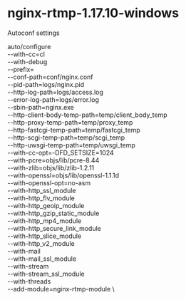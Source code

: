 # nginx-rtmp-1.17.10-windows


Autoconf settings

auto/configure \
    --with-cc=cl \
    --with-debug \
    --prefix= \
    --conf-path=conf/nginx.conf \
    --pid-path=logs/nginx.pid \
    --http-log-path=logs/access.log \
    --error-log-path=logs/error.log \
    --sbin-path=nginx.exe \
    --http-client-body-temp-path=temp/client_body_temp \
    --http-proxy-temp-path=temp/proxy_temp \
    --http-fastcgi-temp-path=temp/fastcgi_temp \
    --http-scgi-temp-path=temp/scgi_temp \
    --http-uwsgi-temp-path=temp/uwsgi_temp \
    --with-cc-opt=-DFD_SETSIZE=1024 \
    --with-pcre=objs/lib/pcre-8.44 \
    --with-zlib=objs/lib/zlib-1.2.11 \
    --with-openssl=objs/lib/openssl-1.1.1d \
    --with-openssl-opt=no-asm \
    --with-http_ssl_module \
    --with-http_flv_module \
    --with-http_geoip_module \
    --with-http_gzip_static_module \
    --with-http_mp4_module \
    --with-http_secure_link_module \
    --with-http_slice_module \
    --with-http_v2_module \
    --with-mail \
    --with-mail_ssl_module \
    --with-stream \
    --with-stream_ssl_module \
    --with-threads \
    --add-module=nginx-rtmp-module \
    
    
    
    
